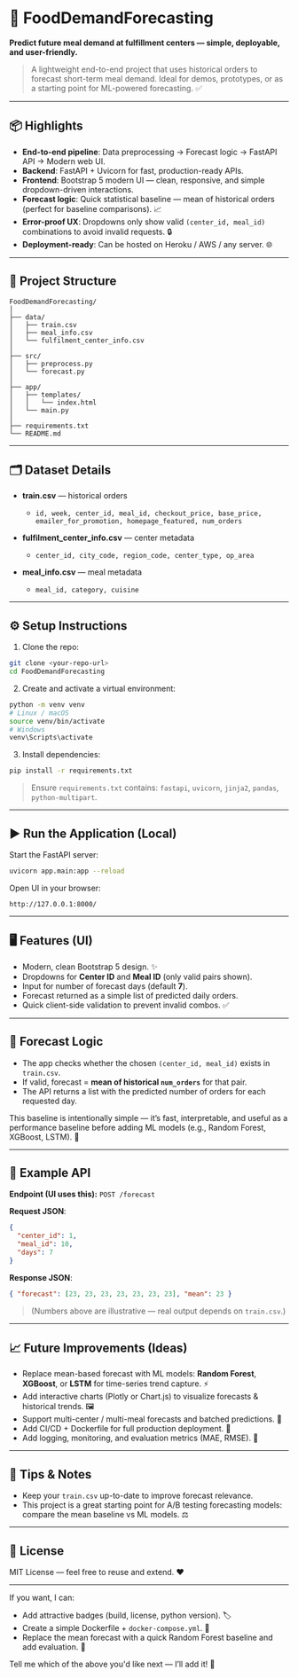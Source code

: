 # 🚀 FoodDemandForecasting

**Predict future meal demand at fulfillment centers — simple, deployable, and user-friendly.**

> A lightweight end-to-end project that uses historical orders to forecast short-term meal demand. Ideal for demos, prototypes, or as a starting point for ML-powered forecasting. ✅

---

## 📦 Highlights

* **End-to-end pipeline**: Data preprocessing → Forecast logic → FastAPI API → Modern web UI.
* **Backend**: FastAPI + Uvicorn for fast, production-ready APIs.
* **Frontend**: Bootstrap 5 modern UI — clean, responsive, and simple dropdown-driven interactions.
* **Forecast logic**: Quick statistical baseline — mean of historical orders (perfect for baseline comparisons). 📈
* **Error-proof UX**: Dropdowns only show valid `(center_id, meal_id)` combinations to avoid invalid requests. 🔒
* **Deployment-ready**: Can be hosted on Heroku / AWS / any server. 🌐

---

## 📁 Project Structure

```
FoodDemandForecasting/
│
├── data/
│   ├── train.csv
│   ├── meal_info.csv
│   └── fulfilment_center_info.csv
│
├── src/
│   ├── preprocess.py
│   └── forecast.py
│
├── app/
│   ├── templates/
│   │   └── index.html
│   └── main.py
│
├── requirements.txt
└── README.md
```

---

## 🗂️ Dataset Details

* **train.csv** — historical orders

  * `id, week, center_id, meal_id, checkout_price, base_price, emailer_for_promotion, homepage_featured, num_orders`
* **fulfilment_center_info.csv** — center metadata

  * `center_id, city_code, region_code, center_type, op_area`
* **meal_info.csv** — meal metadata

  * `meal_id, category, cuisine`

---

## ⚙️ Setup Instructions

1. Clone the repo:

```bash
git clone <your-repo-url>
cd FoodDemandForecasting
```

2. Create and activate a virtual environment:

```bash
python -m venv venv
# Linux / macOS
source venv/bin/activate
# Windows
venv\Scripts\activate
```

3. Install dependencies:

```bash
pip install -r requirements.txt
```

> Ensure `requirements.txt` contains: `fastapi`, `uvicorn`, `jinja2`, `pandas`, `python-multipart`.

---

## ▶️ Run the Application (Local)

Start the FastAPI server:

```bash
uvicorn app.main:app --reload
```

Open UI in your browser:

```
http://127.0.0.1:8000/
```

---

## 🖥️ Features (UI)

* Modern, clean Bootstrap 5 design. ✨
* Dropdowns for **Center ID** and **Meal ID** (only valid pairs shown).
* Input for number of forecast days (default **7**).
* Forecast returned as a simple list of predicted daily orders.
* Quick client-side validation to prevent invalid combos. ✅

---

## 🔮 Forecast Logic

* The app checks whether the chosen `(center_id, meal_id)` exists in `train.csv`.
* If valid, forecast = **mean of historical `num_orders`** for that pair.
* The API returns a list with the predicted number of orders for each requested day.

This baseline is intentionally simple — it’s fast, interpretable, and useful as a performance baseline before adding ML models (e.g., Random Forest, XGBoost, LSTM). 🧠

---

## 🧪 Example API

**Endpoint (UI uses this):** `POST /forecast`

**Request JSON**:

```json
{
  "center_id": 1,
  "meal_id": 10,
  "days": 7
}
```

**Response JSON**:

```json
{ "forecast": [23, 23, 23, 23, 23, 23, 23], "mean": 23 }
```

> (Numbers above are illustrative — real output depends on `train.csv`.)

---

## 📈 Future Improvements (Ideas)

* Replace mean-based forecast with ML models: **Random Forest**, **XGBoost**, or **LSTM** for time-series trend capture. ⚡
* Add interactive charts (Plotly or Chart.js) to visualize forecasts & historical trends. 🖼️
* Support multi-center / multi-meal forecasts and batched predictions. 🔁
* Add CI/CD + Dockerfile for full production deployment. 🐳
* Add logging, monitoring, and evaluation metrics (MAE, RMSE). 🧾

---

## 🧰 Tips & Notes

* Keep your `train.csv` up-to-date to improve forecast relevance.
* This project is a great starting point for A/B testing forecasting models: compare the mean baseline vs ML models. ⚖️

---

## 📌 License

MIT License — feel free to reuse and extend. ❤️

---

If you want, I can:

* Add attractive badges (build, license, python version). 🏷️
* Create a simple Dockerfile + `docker-compose.yml`. 🐳
* Replace the mean forecast with a quick Random Forest baseline and add evaluation. 🔧

Tell me which of the above you'd like next — I’ll add it! 🙌
